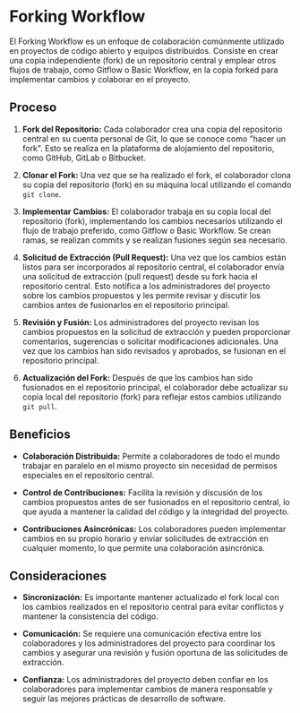 # Forking Workflow

El Forking Workflow es un enfoque de colaboración comúnmente utilizado en proyectos de código abierto y equipos distribuidos. Consiste en crear una copia independiente (fork) de un repositorio central y emplear otros flujos de trabajo, como Gitflow o Basic Workflow, en la copia forked para implementar cambios y colaborar en el proyecto.

## Proceso

1. **Fork del Repositorio:** Cada colaborador crea una copia del repositorio central en su cuenta personal de Git, lo que se conoce como "hacer un fork". Esto se realiza en la plataforma de alojamiento del repositorio, como GitHub, GitLab o Bitbucket.

2. **Clonar el Fork:** Una vez que se ha realizado el fork, el colaborador clona su copia del repositorio (fork) en su máquina local utilizando el comando `git clone`.

3. **Implementar Cambios:** El colaborador trabaja en su copia local del repositorio (fork), implementando los cambios necesarios utilizando el flujo de trabajo preferido, como Gitflow o Basic Workflow. Se crean ramas, se realizan commits y se realizan fusiones según sea necesario.

4. **Solicitud de Extracción (Pull Request):** Una vez que los cambios están listos para ser incorporados al repositorio central, el colaborador envía una solicitud de extracción (pull request) desde su fork hacia el repositorio central. Esto notifica a los administradores del proyecto sobre los cambios propuestos y les permite revisar y discutir los cambios antes de fusionarlos en el repositorio principal.

5. **Revisión y Fusión:** Los administradores del proyecto revisan los cambios propuestos en la solicitud de extracción y pueden proporcionar comentarios, sugerencias o solicitar modificaciones adicionales. Una vez que los cambios han sido revisados y aprobados, se fusionan en el repositorio principal.

6. **Actualización del Fork:** Después de que los cambios han sido fusionados en el repositorio principal, el colaborador debe actualizar su copia local del repositorio (fork) para reflejar estos cambios utilizando `git pull`.

## Beneficios

- **Colaboración Distribuida:** Permite a colaboradores de todo el mundo trabajar en paralelo en el mismo proyecto sin necesidad de permisos especiales en el repositorio central.

- **Control de Contribuciones:** Facilita la revisión y discusión de los cambios propuestos antes de ser fusionados en el repositorio central, lo que ayuda a mantener la calidad del código y la integridad del proyecto.

- **Contribuciones Asincrónicas:** Los colaboradores pueden implementar cambios en su propio horario y enviar solicitudes de extracción en cualquier momento, lo que permite una colaboración asincrónica.

## Consideraciones

- **Sincronización:** Es importante mantener actualizado el fork local con los cambios realizados en el repositorio central para evitar conflictos y mantener la consistencia del código.

- **Comunicación:** Se requiere una comunicación efectiva entre los colaboradores y los administradores del proyecto para coordinar los cambios y asegurar una revisión y fusión oportuna de las solicitudes de extracción.

- **Confianza:** Los administradores del proyecto deben confiar en los colaboradores para implementar cambios de manera responsable y seguir las mejores prácticas de desarrollo de software.

